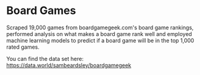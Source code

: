 # Board Games
Scraped 19,000 games from boardgamegeek.com's board game rankings, performed analysis on what makes a board game rank well and employed machine learning models to predict if a board game will be in the top 1,000 rated games.

You can find the data set here: https://data.world/sambeardsley/boardgamegeek
